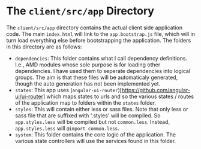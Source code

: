 The `client/src/app` Directory
===============

The `client/src/app` directory contains the actual client side application code. The main `index.html` will link to the `app.bootstrap.js`
file, which will in turn load everything else before bootstrapping the application. The folders in this directory are as follows:

* `dependencies`: This folder contains what I call dependency definitions. I.e., AMD modules whose sole purpose is for loading other dependencies.
I have used them to seperate dependencies into logical groups. The aim is that these files will be automaticaly generated, though the auto generation
has not been implemented yet.
* `states`: This app uses (`angular-ui-router`)[https://github.com/angular-ui/ui-router] which maps states to urls and so the various states / routes
of the application map to folders within the `states` folder.
* `styles`: This will contain either less or sass files. Note that only less or sass file that are suffixed with '.styles' will be compiled. So `app.styles.less`
will be compiled but not `common.less`. Instead, `app.styles.less` will `@import common.less`.
* `system`: This folder contains the core logic of the application. The various state controllers will use the services found in this folder.